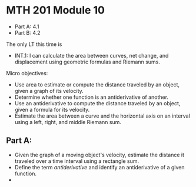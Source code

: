 # MTH 201 Module 10

- Part A: 4.1
- Part B: 4.2


The only LT this time is

-   INT.1: I can calculate the area between curves, net change, and displacement using geometric formulas and Riemann sums.


Micro objectives: 

+ Use area to estimate or compute the distance traveled by an object, given a graph of its velocity.
+ Determine whether one function is an antiderivative of another.
+ Use an antiderivative to compute the distance traveled by an object, given a formula for its velocity.
+ Estimate the area between a curve and the horizontal axis on an interval using a left, right, and middle Riemann sum.

## Part A: 

- Given the graph of a moving object's velocity, estimate the distance it traveled over a time interval using a rectangle sum. 
- Define the term *antiderivative* and identify an antiderivative of a given function. 
- 

<!--stackedit_data:
eyJoaXN0b3J5IjpbLTM0OTk1MDMwMV19
-->